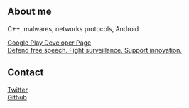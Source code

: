 
## About me

C++, malwares, networks protocols, Android  

[Google Play Developer Page](https://play.google.com/store/apps/developer?id=Tortillum)  
[Defend free speech. Fight surveillance. Support innovation.](https://act.eff.org/)  


## Contact

[Twitter](https://twitter.com/Rafios06)  
[Github](https://github.com/Neosama)  
